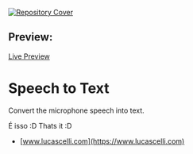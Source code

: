 [![Repository Cover](gitcover.gif?raw=true "Repository Cover")](https://htmlpreview.github.io/?https://github.com/LucasCelli/Mini-Projetos/blob/master/Speech%20to%20Text/index.html)

## Preview:
[Live Preview](https://htmlpreview.github.io/?https://github.com/LucasCelli/Mini-Projetos/blob/master/Speech%20to%20Text/index.html)

# Speech to Text
Convert the microphone speech into text.

É isso :D
Thats it :D
* [www.lucascelli.com](https://www.lucascelli.com)
